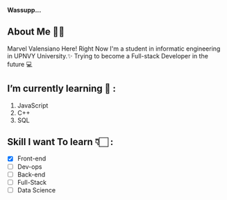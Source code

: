 **Wassupp...**
## About Me 🧑🏻
Marvel Valensiano Here!
Right Now I'm a student in informatic engineering in UPNVY University.✨
Trying to become a Full-stack Developer in the future 💻

## I’m currently learning 📖 :
1. JavaScript
2. C++
3. SQL

## Skill I want To learn 👇🏻 :
- [x] Front-end
- [ ] Dev-ops
- [ ] Back-end
- [ ] Full-Stack
- [ ] Data Science

<!--
**MarvelValensiano/MarvelValensiano** is a ✨ _special_ ✨ repository because its `README.md` (this file) appears on your GitHub profile.

Here are some ideas to get you started:

- 🔭 I’m currently working on ...
- 🌱 I’m currently learning ...
- 👯 I’m looking to collaborate on ...
- 🤔 I’m looking for help wit![1726930596483](https://github.com/user-attachments/assets/ec083af0-7ced-4770-bc28-4b46705406d7)
h ...
- 💬 Ask me about ...
- 📫 How to reach me: ...
- 😄 Pronouns: ...
- ⚡ Fun fact: ...
-->
